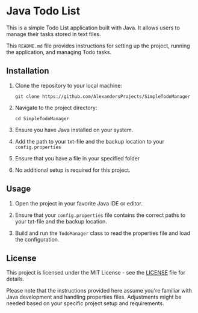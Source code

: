 # Java Todo List

This is a simple Todo List application built with Java. It allows users to manage their tasks stored in text files.

This `README.md` file provides instructions for setting up the project, running the application, and managing Todo tasks.

## Installation

1. Clone the repository to your local machine:
   ```
   git clone https://github.com/AlexandersProjects/SimpleTodoManager
   ```

2. Navigate to the project directory:
   ```
   cd SimpleTodoManager
   ```

3. Ensure you have Java installed on your system.

4. Add the path to your txt-file and the backup location to your `config.properties`

5. Ensure that you have a file in your specified folder

6. No additional setup is required for this project.

## Usage

1. Open the project in your favorite Java IDE or editor.

2. Ensure that your `config.properties` file contains the correct paths to your txt-file and the backup location.

3. Build and run the `TodoManager` class to read the properties file and load the configuration.

## License

This project is licensed under the MIT License - see the [LICENSE](LICENSE) file for details.

Please note that the instructions provided here assume you're familiar with Java development and handling properties files. Adjustments might be needed based on your specific project setup and requirements.